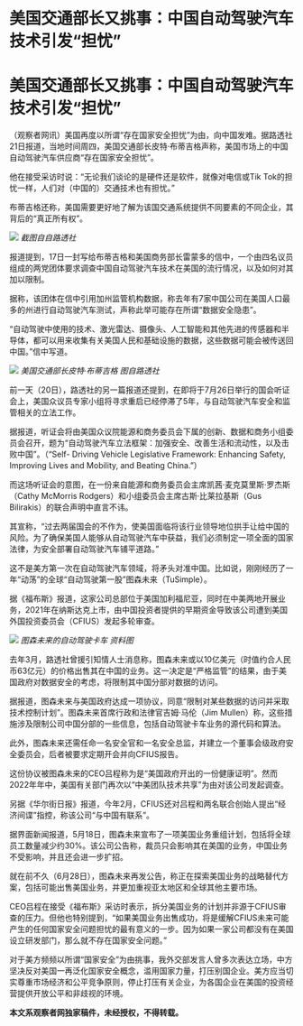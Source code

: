 # 美国交通部长又挑事：中国自动驾驶汽车技术引发“担忧”

# 美国交通部长又挑事：中国自动驾驶汽车技术引发“担忧”

（观察者网讯）美国再度以所谓“存在国家安全担忧”为由，向中国发难。据路透社21日报道，当地时间周四，美国交通部长皮特·布蒂吉格声称，美国市场上的中国自动驾驶汽车供应商“存在国家安全担忧”。

他在接受采访时说：“无论我们谈论的是硬件还是软件，就像对电信或Tik Tok的担忧一样，人们对（中国的）交通技术也有担忧。”

布蒂吉格还称，美国需要更好地了解为该国交通系统提供不同要素的不同企业，其背后的“真正所有权”。

![](https://inews.gtimg.com/newsapp_bt/0/15814594397/1000) _截图自自路透社_

报道提到，17日一封写给布蒂吉格和美国商务部长雷蒙多的信中，一个由四名议员组成的两党团体要求调查中国自动驾驶汽车技术在美国的流行情况，以及如何对其加以限制。

据称，该团体在信中引用加州监管机构数据，称去年有7家中国公司在美国人口最多的州进行自动驾驶汽车测试，声称此举可能存在所谓“数据安全隐患”。

“自动驾驶中使用的技术、激光雷达、摄像头、人工智能和其他先进的传感器和半导体，都可以用来收集有关美国人民和基础设施的数据，这些数据可能会被传送回中国。”信中写道。

![](https://inews.gtimg.com/newsapp_bt/0/15814594398/1000) _美国交通部长皮特·布蒂吉格
图自路透社_

前一天（20日），路透社的另一篇报道还提到，在即将于7月26日举行的国会听证会上，美国众议员专家小组将寻求重启已经停滞了5年，与自动驾驶汽车安全和监管相关的立法工作。

据报道，听证会将由美国众议院能源和商务委员会下属的创新、数据和商务小组委员会召开，题为“自动驾驶汽车立法框架：加强安全、改善生活和流动性，以及击败中国”。（“Self-
Driving Vehicle Legislative Framework: Enhancing Safety, Improving Lives and
Mobility, and Beating China.”）

而这场听证会的意图，在一份来自能源和商务委员会主席凯茜·麦克莫里斯·罗杰斯（Cathy McMorris
Rodgers）和小组委员会主席古斯·比莱拉基斯（Gus Bilirakis）的联合声明中直言不讳。

其宣称，“过去两届国会的不作为，使美国面临将该行业领导地位拱手让给中国的风险。为了确保美国人能够从自动驾驶汽车中获益，我们必须制定一项全面的国家法律，为安全部署自动驾驶汽车铺平道路。”

这不是美方第一次在自动驾驶汽车领域，将矛头对准中国。比如说，刚刚经历了一年“动荡”的全球“自动驾驶第一股”图森未来（TuSimple）。

据《福布斯》报道，这家公司总部位于美国加利福尼亚，同时在中美两地开展业务，2021年在纳斯达克上市，由中国投资者提供的早期资金导致该公司遭到美国外国投资委员会（CFIUS）发起多轮审查。

![](https://inews.gtimg.com/newsapp_bt/0/15814594401/1000) _图森未来的自动驾驶卡车 资料图_

去年3月，路透社曾援引知情人士消息称，图森未来或以10亿美元（时值约合人民币63亿元）的价格出售其在中国的业务。这一决定是“严格监管”的结果，由于美国政府对数据安全的考虑，将限制其中国分部对数据的访问。

据报道，图森未来与美国政府达成一项协议，同意“限制对某些数据的访问并采取技术控制计划”。图森未来首席行政和法律官吉姆·马伦（Jim
Mullen）称，这些措施涉及限制公司中国分部的一些信息，包括自动驾驶卡车业务的源代码和算法。

此外，图森未来还需任命一名安全官和一名安全总监，并建立一个董事会级政府安全委员会，后者被要求定期开会并向CFIUS报告。

这份协议被图森未来的CEO吕程称为是“美国政府开出的一份健康证明”。然而2022年年中，美国有关部门再次以“中美团队技术共享”为由对该公司发起调查。

另据《华尔街日报》报道，今年2月，CFIUS还对吕程和两名联合创始人提出“经济间谍”指控，称该公司“与中国有联系”。

据界面新闻报道，5月18日，图森未来宣布了一项美国业务重组计划，包括将全球员工数量减少约30%。该公司公告称，裁员只会影响其在美国的业务，中国业务不受影响，并且还会进一步扩招。

就在前不久（6月28日），图森未来再发公告，称正在探索美国业务的战略替代方案，包括可能出售美国业务，并更加重视亚太地区和全球其他主要市场。

CEO吕程在接受《福布斯》采访时表示，拆分美国业务的计划并非源于CFIUS审查的压力。但他也特别提到，“如果美国业务出售成功，将是缓解CFIUS未来可能产生的任何国家安全问题担忧的最有意义的一步。因为如果一家公司都没有在美国设立研发部门，那么就不存在国家安全问题。”

对于美方频频以所谓“国家安全”为由挑事，我外交部发言人曾多次表达立场，中方坚决反对美国一再泛化国家安全概念，滥用国家力量，打压别国企业。美方应当切实尊重市场经济和公平竞争原则，停止打压有关企业，为各国企业在美国的投资经营提供开放公平和非歧视的环境。

**本文系观察者网独家稿件，未经授权，不得转载。**

